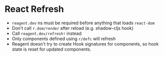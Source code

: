 # React Refresh

- `reagent.dev` ns must be required before anything that loads `react-dom`
- Don't call `r.dom/render` after reload (e.g. shadow-cljs hook)
- Call `reagent.dev/refresh!` instead
- Only components defined using `r/defc` will refresh
- Reagent doesn't try to create Hook signatures for components,
  so hook state is reset for updated components.
